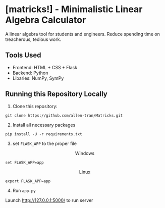 # [matricks!] - Minimalistic Linear Algebra Calculator
A linear algebra tool for students and engineers. Reduce spending time on treacherous, tedious work.

## Tools Used
- Frontend: HTML + CSS + Flask
- Backend: Python
- Libaries: NumPy, SymPy

## Running this Repository Locally
1. Clone this repository:

```
git clone https://github.com/allen-tran/Matricks.git
```

2. Install all necessary packages
```
pip install -U -r requirements.txt
```
3. set ```FLASK_APP``` to the proper file

<p align="center"> Windows</p>

```
set FLASK_APP=app
```

<p align="center"> Linux</p>

```
export FLASK_APP=app
```

4. Run `app.py`

Launch http://127.0.0.1:5000/ to run server
